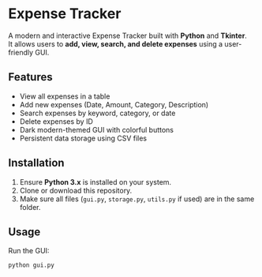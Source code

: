 # Expense Tracker

A modern and interactive Expense Tracker built with **Python** and **Tkinter**.  
It allows users to **add, view, search, and delete expenses** using a user-friendly GUI.

## Features

- View all expenses in a table
- Add new expenses (Date, Amount, Category, Description)
- Search expenses by keyword, category, or date
- Delete expenses by ID
- Dark modern-themed GUI with colorful buttons
- Persistent data storage using CSV files

## Installation

1. Ensure **Python 3.x** is installed on your system.
2. Clone or download this repository.
3. Make sure all files (`gui.py`, `storage.py`, `utils.py` if used) are in the same folder.

## Usage

Run the GUI:

```bash
python gui.py
